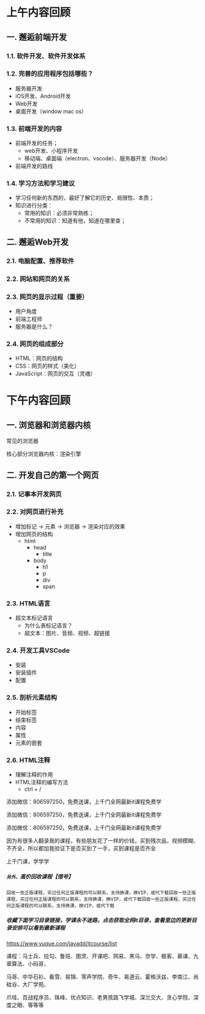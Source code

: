 # 上午内容回顾

## 一. 邂逅前端开发

### 1.1. 软件开发、软件开发体系





### 1.2. 完善的应用程序包括哪些？

* 服务器开发
* iOS开发、Android开发
* Web开发
* 桌面开发（window mac os）



### 1.3. 前端开发的内容

* 前端开发的任务；
  * web开发、小程序开发
  * 移动端、桌面端（electron、vscode）、服务器开发（Node）
* 前端开发的路线



### 1.4. 学习方法和学习建议

* 学习任何新的东西的，最好了解它的历史、局限性、本质；
* 知识进行分类：
  * 常用的知识：必须非常熟练；
  * 不常用的知识：知道有他，知道在哪里查；





## 二. 邂逅Web开发

### 2.1. 电脑配置、推荐软件



### 2.2. 网站和网页的关系



### 2.3. 网页的显示过程（重要）

* 用户角度
* 前端工程师
* 服务器是什么？



### 2.4. 网页的组成部分

* HTML：网页的结构
* CSS：网页的样式（美化）
* JavaScript：网页的交互（灵魂）





# 下午内容回顾

## 一. 浏览器和浏览器内核

常见的浏览器

核心部分浏览器内核：渲染引擎



## 二. 开发自己的第一个网页

### 2.1. 记事本开发网页



### 2.2. 对网页进行补充

* 增加标记 -> 元素 -> 浏览器 -> 渲染对应的效果
* 增加网页的结构
  * html
    * head
      * title
    * body 
      * h1
      * p
      * div
      * span



### 2.3. HTML语言

* 超文本标记语言
  * 为什么表标记语言？
  * 超文本：图片、音频、视频、超链接



### 2.4. 开发工具VSCode

* 安装
* 安装插件
* 配置



### 2.5. 剖析元素结构

* 开始标签
* 结束标签
* 内容
* 属性
* 元素的嵌套





### 2.6. HTML注释

* 理解注释的作用
* HTML注释的编写方法
  * ctrl + /









添加微信：806597250，免费送课，上千门全网最新it课程免费学

添加微信：806597250，免费送课，上千门全网最新it课程免费学

添加微信：806597250，免费送课，上千门全网最新it课程免费学



因为有很多人翻录我的课程，有些朋友花了一样的价钱，买到残次品，视频模糊、不齐全，所以都加我验证下是否买到了一手，买到课程是否齐全



上千门课，学学学



##### `另外，`高价回收课程【借号】

​	`回收一些正版课程，买过任何正版课程的可以联系，支持换课，换VIP，或代下载`
​	`回收一些正版课程，买过任何正版课程的可以联系，支持换课，换VIP，或代下载`
​	`回收一些正版课程，买过任何正版课程的可以联系，支持换课，换VIP，或代下载`



##### **收藏下面学习目录链接，学课永不迷路**，点击获取全网it目录，查看里边的更新目录安排可以看到最新课程

https://www.yuque.com/javadd/itcourse/list

课程：马士兵、拉勾、鲁班、图灵、开课吧、网易、黑马、奈学、极客、慕课、九章算法、小码哥、

马哥、中华石衫、看雪、易锦、零声学院、奇牛、易道云、霍格沃兹、李南江、尚硅谷、大厂学苑、

爪哇、百战程序员、珠峰、优点知识、老男孩路飞学城、深兰交大、贪心学院、深度之眼、等等等













